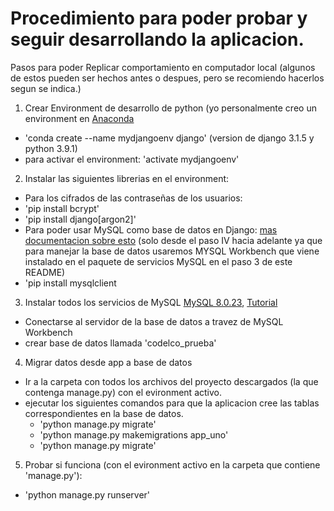 # Procedimiento para poder probar y seguir desarrollando la aplicacion.

Pasos para poder Replicar comportamiento en computador local (algunos de estos pueden ser hechos antes o despues, pero se recomiendo hacerlos segun se indica.)

1. Crear Environment de desarrollo de python (yo personalmente creo un environment en [Anaconda](https://docs.conda.io/projects/conda/en/latest/user-guide/tasks/manage-environments.html)
  * 'conda create --name mydjangoenv django' (version de django 3.1.5 y python 3.9.1)
  * para activar el environment: 'activate mydjangoenv'
2. Instalar las siguientes librerias en el environment:
  * Para los cifrados de las contraseñas de los usuarios: 
   * 'pip install bcrypt'
   * 'pip install django[argon2]'
  * Para poder usar MySQL como base de datos en Django: [mas documentacion sobre esto](https://data-flair.training/blogs/django-database/) (solo desde el paso IV hacia adelante ya que para manejar la base de datos usaremos MYSQL Workbench que viene instalado en el paquete de servicios MySQL en el paso 3 de este README)
   * 'pip install mysqlclient
3. Instalar todos los servicios de MySQL [MySQL 8.0.23](https://dev.mysql.com/downloads/installer/), [Tutorial](https://youtu.be/enRpneJLVrU)
  * Conectarse al servidor de la base de datos a travez de MySQL Workbench
  * crear base de datos llamada 'codelco_prueba'
4. Migrar datos desde app a base de datos
  * Ir a la carpeta con todos los archivos del proyecto descargados (la que contenga manage.py) con el evironment activo.
  * ejecutar los siguientes comandos para que la aplicacion cree las tablas correspondientes en la base de datos.
    * 'python manage.py migrate'
    * 'python  manage.py makemigrations app_uno'
    * 'python manage.py migrate'
5. Probar si funciona (con el evironment activo en la carpeta que contiene 'manage.py'):
  * 'python manage.py runserver'

